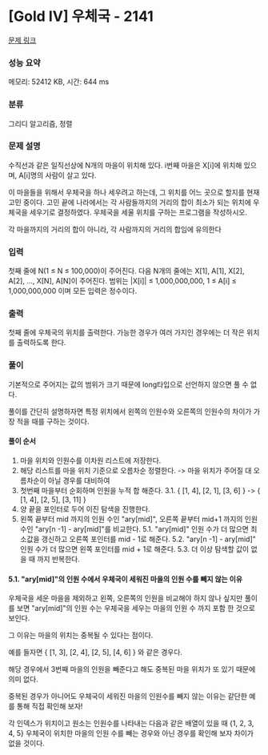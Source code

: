 # [Gold IV] 우체국 - 2141 

[문제 링크](https://www.acmicpc.net/problem/2141) 

### 성능 요약

메모리: 52412 KB, 시간: 644 ms

### 분류

그리디 알고리즘, 정렬

### 문제 설명

수직선과 같은 일직선상에 N개의 마을이 위치해 있다. i번째 마을은 X[i]에 위치해 있으며, A[i]명의 사람이 살고 있다.

이 마을들을 위해서 우체국을 하나 세우려고 하는데, 그 위치를 어느 곳으로 할지를 현재 고민 중이다. 고민 끝에 나라에서는 각 사람들까지의 거리의 합이 최소가 되는 위치에 우체국을 세우기로 결정하였다. 우체국을 세울 위치를 구하는 프로그램을 작성하시오.

각 마을까지의 거리의 합이 아니라, 각 사람까지의 거리의 합임에 유의한다

### 입력 

첫째 줄에 N(1 ≤ N ≤ 100,000)이 주어진다. 다음 N개의 줄에는 X[1], A[1], X[2], A[2], …, X[N], A[N]이 주어진다. 범위는 |X[i]| ≤ 1,000,000,000, 1 ≤ A[i] ≤ 1,000,000,000 이며 모든 입력은 정수이다.

### 출력 

첫째 줄에 우체국의 위치를 출력한다. 가능한 경우가 여러 가지인 경우에는 더 작은 위치를 출력하도록 한다.

### 풀이

기본적으로 주어지는 값의 범위가 크기 때문에 long타입으로 선언하지 않으면 풀 수 없다.

풀이를 간단히 설명하자면 특정 위치에서 왼쪽의 인원수와 오른쪽의 인원수의 차이가 가장 적을 때를 구하는 것이다.

#### 풀이 순서
1. 마을 위치와 인원수를 이차원 리스트에 저장한다.
2. 해당 리스트를 마을 위치 기준으로 오름차순 정렬한다. -> 마을 위치가 주어질 대 오름차순이 아닐 경우를 대비하여
3. 첫번째 마을부터 순회하며 인원을 누적 합 해준다.
  3.1. { [1, 4], [2, 1], [3, 6] } -> { [1, 4], [2, 5], [3, 11] }
4. 양 끝을 포인터로 두어 이진 탐색을 진행한다.
5. 왼쪽 끝부터 mid 까지의 인원 수인 "ary[mid]", 오른쪽 끝부터 mid+1 까지의 인원 수인 "ary[n -1] - ary[mid]"를 비교한다.
  5.1. "ary[mid]" 인원 수가 더 많으면 최소값을 갱신하고 오른쪽 포인터를 mid - 1로 해준다.
  5.2. "ary[n -1] - ary[mid]" 인원 수가 더 많으면 왼쪽 포인터를 mid + 1로 해준다.
  5.3. 더 이상 탐색할 값이 없을 때 까지 반복한다.


#### 5.1. "ary[mid]"의 인원 수에서 우체국이 세워진 마을의 인원 수를 빼지 않는 이유
우체국을 세운 마을을 제외하고 왼쪽, 오른쪽의 인원을 비교해야 하지 않나 싶지만 풀이를 보면 "ary[mid]"의 인원 수는 우체국을 세우는 마을의 인원 수 까지 포함 한 것으로 보인다.

그 이유는 마을의 위치는 중복될 수 있다는 점이다.

예를 들자면 { [1, 3], [2, 4], [2, 5], [4, 6] } 와 같은 경우다.

해당 경우에서 3번째 마을의 인원을 빼준다고 해도 중복된 마을 위치가 또 있기 때문에 의미 없다.

중복된 경우가 아니어도 우체국이 세워진 마을의 인원수를 빼지 않는 이유는 같단한 예를 통해 직접 확인해 보자!

각 인덱스가 위치이고 원소는 인원수를 나타내는 다음과 같은 배열이 있을 때
{1, 2, 3, 4, 5} 
우체국이 위치한 마을의 인원 수를 빼는 경우와 아닌 경우를 확인해 보자
차이가 없을 것이다.




